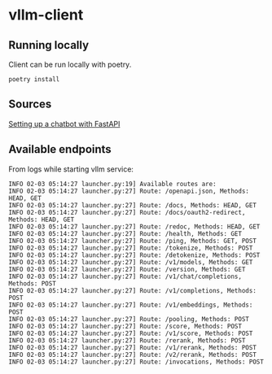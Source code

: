 # vllm-client



## Running locally

Client can be run locally with poetry.

```
poetry install
```

## Sources
[Setting up a chatbot with FastAPI](https://dzone.com/articles/building-a-dynamic-chat-application-setting-up-cha)




## Available endpoints

From logs while starting vllm service:
```
INFO 02-03 05:14:27 launcher.py:19] Available routes are:
INFO 02-03 05:14:27 launcher.py:27] Route: /openapi.json, Methods: HEAD, GET
INFO 02-03 05:14:27 launcher.py:27] Route: /docs, Methods: HEAD, GET
INFO 02-03 05:14:27 launcher.py:27] Route: /docs/oauth2-redirect, Methods: HEAD, GET
INFO 02-03 05:14:27 launcher.py:27] Route: /redoc, Methods: HEAD, GET
INFO 02-03 05:14:27 launcher.py:27] Route: /health, Methods: GET
INFO 02-03 05:14:27 launcher.py:27] Route: /ping, Methods: GET, POST
INFO 02-03 05:14:27 launcher.py:27] Route: /tokenize, Methods: POST
INFO 02-03 05:14:27 launcher.py:27] Route: /detokenize, Methods: POST
INFO 02-03 05:14:27 launcher.py:27] Route: /v1/models, Methods: GET
INFO 02-03 05:14:27 launcher.py:27] Route: /version, Methods: GET
INFO 02-03 05:14:27 launcher.py:27] Route: /v1/chat/completions, Methods: POST
INFO 02-03 05:14:27 launcher.py:27] Route: /v1/completions, Methods: POST
INFO 02-03 05:14:27 launcher.py:27] Route: /v1/embeddings, Methods: POST
INFO 02-03 05:14:27 launcher.py:27] Route: /pooling, Methods: POST
INFO 02-03 05:14:27 launcher.py:27] Route: /score, Methods: POST
INFO 02-03 05:14:27 launcher.py:27] Route: /v1/score, Methods: POST
INFO 02-03 05:14:27 launcher.py:27] Route: /rerank, Methods: POST
INFO 02-03 05:14:27 launcher.py:27] Route: /v1/rerank, Methods: POST
INFO 02-03 05:14:27 launcher.py:27] Route: /v2/rerank, Methods: POST
INFO 02-03 05:14:27 launcher.py:27] Route: /invocations, Methods: POST

```

